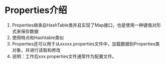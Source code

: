 # Properties介绍
1. Properties继承自HashTable类并且实现了Map接口，也是使用一种键值对形式来保存数据
2. 使用特点和Hashtable类似
3. Properties还可以用于从xxxxx.properties文件中，加载数据到Properties类对象，并进行读取和修改
4. 说明：工作后xxx.properties文件通常作为配置文件。